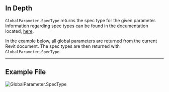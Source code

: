 ## In Depth
`GlobalParameter.SpecType` returns the spec type for the given parameter. Information regarding spec types can be found in the documentation located, [here](https://help.autodesk.com/view/RVT/2025/ENU/?guid=Revit_API_Revit_API_Developers_Guide_Introduction_Application_and_Document_Units_html).

In the example below, all global parameters are returned from the current Revit document. The spec types are then returned with `GlobalParameter.SpecType`.
___
## Example File

![GlobalParameter.SpecType](./Revit.Elements.GlobalParameter.SpecType_img.jpg)